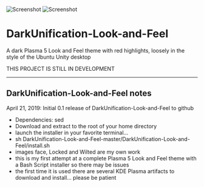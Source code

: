 ![Screenshot](https://i.imgur.com/LlExEbZ.png)
![Screenshot](https://i.imgur.com/5Oy9zJT.png)

# DarkUnification-Look-and-Feel
A dark Plasma 5 Look and Feel theme with red highlights, loosely in the style of the Ubuntu Unity desktop

THIS PROJECT IS STILL IN DEVELOPMENT

---------------------------------------------
DarkUnification-Look-and-Feel notes
---------------------------------------------

April 21, 2019: Initial 0.1 release of DarkUnification-Look-and-Feel to github
- Dependencies: sed
- Download and extract to the root of your home directory
- launch the installer in your favorite terminal...
- sh DarkUnification-Look-and-Feel-master/DarkUnification-Look-and-Feel/install.sh
- images face, Locked and Wilted are my own work
- this is my first attempt at a complete Plasma 5 Look and Feel theme with a Bash Script installer so there may be issues
- the first time it is used there are several KDE Plasma artifacts to download and install... please be patient
